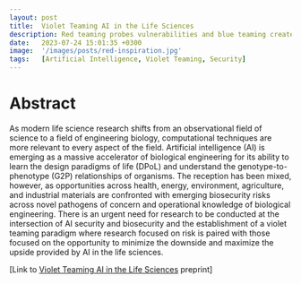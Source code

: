 ```yaml
---
layout: post
title:  Violet Teaming AI in the Life Sciences
description: Red teaming probes vulnerabilities and blue teaming creates defenses, violet teaming synthesizes both to build secure systems serving society. 
date:   2023-07-24 15:01:35 +0300
image:  '/images/posts/red-inspiration.jpg'
tags:   [Artificial Intelligence, Violet Teaming, Security]
---
```


# Abstract
As modern life science research shifts from an observational field of science to a field of engineering biology, 
computational techniques are more relevant to every aspect of the field. Artificial intelligence (AI) is emerging 
as a massive accelerator of biological engineering for its ability to learn the design paradigms of life (DPoL) 
and understand the genotype-to-phenotype (G2P) relationships of organisms. The reception has been mixed, however, 
as opportunities across health, energy, environment, agriculture, and industrial materials are confronted with 
emerging biosecurity risks across novel pathogens of concern and operational knowledge of biological engineering. 
There is an urgent need for research to be conducted at the intersection of AI security and biosecurity and the 
establishment of a violet teaming paradigm where research focused on risk is paired with those focused on the 
opportunity to minimize the downside and maximize the upside provided by AI in the life sciences.

[Link to [Violet Teaming AI in the Life Sciences](https://doi.org/10.5281/zenodo.8180395) preprint]
